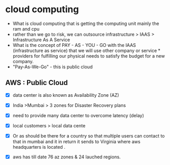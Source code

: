 
# cloud computing
* What is cloud computing that is getting the computing unit mainly the ram and cpu
* rather than we go to risk, we can outsource infrastructure > IAAS > Infrastructure As A Service
* What is  the concept of PAY - AS - YOU - GO with the IAAS (infrastructure as service) that we will use other company or service * providers for fulfilling our physical needs to satisfy the budget for a new company.
* "Pay-As-We-Go" - this is public cloud

## AWS : Public Cloud
-[x] data center is also known as Availability Zone (AZ)
-[x] India >Mumbai > 3 zones for Disaster Recovery plans
-[x] need to provide many data center to overcome latency (delay)
-[x] local customers > local data cente
-[x] Or as should be there for a country so that multiple users can contact to that in mumbai and it in return it sends to Virginia where aws headquarters is located .
-[x] aws has till date 76 az zones & 24 lauched regions.



